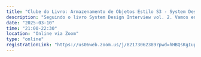 ```yaml
---
title: "Clube do Livro: Armazenamento de Objetos Estilo S3 - System Design"
description: "Seguindo o livro System Design Interview vol. 2. Vamos entrar no cap. 25 - Armazenamento de Objetos Estilo S3. Discutiremos como projetar um serviço de armazenamento de objetos em grande escala como o Amazon S3, explorando conceitos como versionamento, políticas de ciclo de vida, e replicação entre regiões."
date: "2025-03-10"
time: "21:00-22:30"
location: "Online via Zoom"
type: "online"
registrationLink: "https://us06web.zoom.us/j/82173062389?pwd=hHBQsKgIup7tqHe0OeFhyToEzXJcko.1"
---
```

